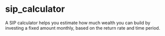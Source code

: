 # sip_calculator

A SIP calculator helps you estimate how much wealth you can build by investing a fixed amount monthly, based on the return rate and time period.
